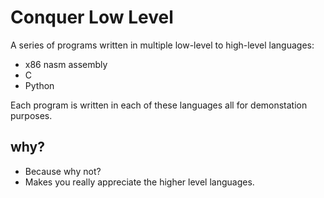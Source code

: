 # Conquer Low Level

A series of programs written in multiple low-level to high-level languages:
- x86 nasm assembly 
- C
- Python

Each program is written in each of these languages all for demonstation purposes.

## why?
- Because why not?
- Makes you really appreciate the higher level languages.
